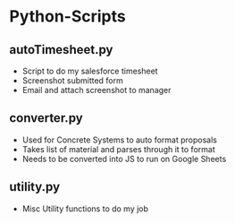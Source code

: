 # Python-Scripts
## autoTimesheet.py
- Script to do my salesforce timesheet
- Screenshot submitted form
- Email and attach screenshot to manager

## converter.py
- Used for Concrete Systems to auto format proposals
- Takes list of material and parses through it to format
- Needs to be converted into JS to run on Google Sheets

## utility.py
- Misc Utility functions to do my job
